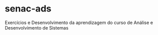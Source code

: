 # senac-ads
Exercícios e Desenvolvimento da aprendizagem do curso de Análise e Desenvolvimento de Sistemas
